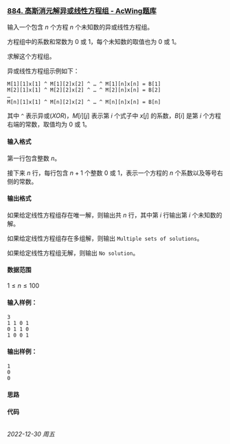 ### [884. 高斯消元解异或线性方程组 - AcWing题库](https://www.acwing.com/problem/content/886/)

输入一个包含 $n$ 个方程 $n$ 个未知数的异或线性方程组。

方程组中的系数和常数为 $0$ 或 $1$，每个未知数的取值也为 $0$ 或 $1$。

求解这个方程组。

异或线性方程组示例如下：

```
M[1][1]x[1] ^ M[1][2]x[2] ^ … ^ M[1][n]x[n] = B[1]
M[2][1]x[1] ^ M[2][2]x[2] ^ … ^ M[2][n]x[n] = B[2]
…
M[n][1]x[1] ^ M[n][2]x[2] ^ … ^ M[n][n]x[n] = B[n]
```

其中 `^` 表示异或$(XOR)$，$M[i][j]$ 表示第 $i$ 个式子中 $x[j]$ 的系数，$B[i]$ 是第 $i$ 个方程右端的常数，取值均为 $0$ 或 $1$。

#### 输入格式

第一行包含整数 $n$。

接下来 $n$ 行，每行包含 $n+1$ 个整数 $0$ 或 $1$，表示一个方程的 $n$ 个系数以及等号右侧的常数。

#### 输出格式

如果给定线性方程组存在唯一解，则输出共 $n$ 行，其中第 $i$ 行输出第 $i$ 个未知数的解。

如果给定线性方程组存在多组解，则输出 `Multiple sets of solutions`。

如果给定线性方程组无解，则输出 `No solution`。

#### 数据范围

$1 \leq n \leq 100$

#### 输入样例：

```
3
1 1 0 1
0 1 1 0
1 0 0 1
```

#### 输出样例：

```
1
0
0
```

#### 思路



#### 代码

```cpp
```


*2022-12-30 周五*